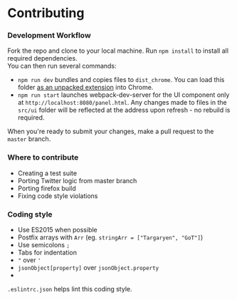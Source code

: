 # Contributing

### Development Workflow
Fork the repo and clone to your local machine. Run `npm install` to install all required dependencies.<br>
You can then run several commands: 
* `npm run dev` bundles and copies files to `dist_chrome`. You can load this folder [as an unpacked extension](https://developer.chrome.com/extensions/getstarted#unpacked) into Chrome.
* `npm run start` launches webpack-dev-server for the UI component only at `http://localhost:8080/panel.html`. Any changes made to files in the `src/ui` folder will be reflected at the address upon refresh - no rebuild is required.

When you're ready to submit your changes, make a pull request to the `master` branch.

### Where to contribute
* Creating a test suite
* Porting Twitter logic from master branch
* Porting firefox build
* Fixing code style violations

### Coding style
* Use ES2015 when possible
* Postfix arrays with `Arr` (eg. `stringArr = ["Targaryen", "GoT"]`)
* Use semicolons `;`
* Tabs for indentation
* `"` over `'`
* `jsonObject[property]` over `jsonObject.property`
* 

`.eslintrc.json` helps lint this coding style.